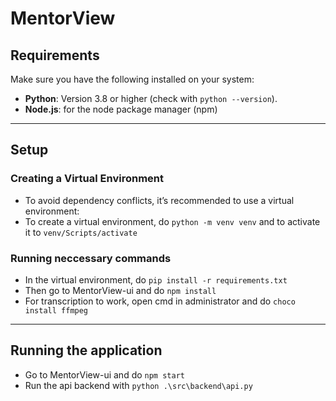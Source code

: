 # MentorView

## Requirements

Make sure you have the following installed on your system:

- **Python**: Version 3.8 or higher (check with `python --version`).
- **Node.js**: for the node package manager (npm)

---

## Setup

### Creating a Virtual Environment

- To avoid dependency conflicts, it’s recommended to use a virtual environment:
- To create a virtual environment, do `python -m venv venv` and to activate it to `venv/Scripts/activate`

### Running neccessary commands

- In the virtual environment, do `pip install -r requirements.txt`
- Then go to MentorView-ui and do `npm install`
- For transcription to work, open cmd in administrator and do `choco install ffmpeg`

---

## Running the application

- Go to MentorView-ui and do `npm start`
- Run the api backend with `python .\src\backend\api.py`
